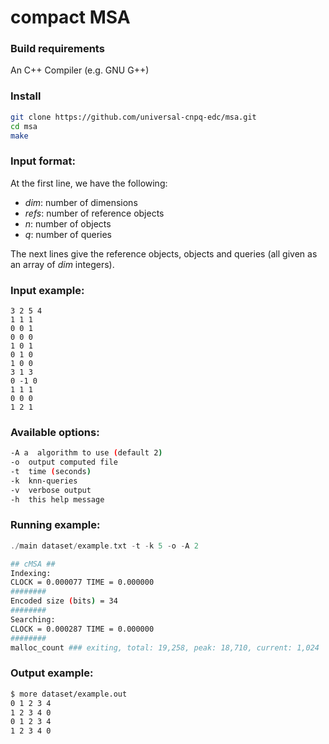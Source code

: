 # compact MSA

### Build requirements

An C++ Compiler (e.g. GNU G++)

### Install

```sh
git clone https://github.com/universal-cnpq-edc/msa.git
cd msa
make
```

### Input format:

At the first line, we have the following: 

+  *dim*: number of dimensions
+  *refs*: number of reference objects
+  *n*: number of objects
+  *q*: number of queries

The next lines give the reference objects, objects and queries (all given as an array of *dim* integers).

### Input example:
```
3 2 5 4
1 1 1
0 0 1
0 0 0
1 0 1
0 1 0
1 0 0 
3 1 3
0 -1 0
1 1 1
0 0 0
1 2 1
```

### Available options:

```sh
-A a  algorithm to use (default 2)
-o  output computed file
-t  time (seconds)
-k  knn-queries
-v  verbose output
-h  this help message
```

### Running example:

```c
./main dataset/example.txt -t -k 5 -o -A 2
```

```sh
## cMSA ##
Indexing:
CLOCK = 0.000077 TIME = 0.000000
########
Encoded size (bits) = 34
########
Searching:
CLOCK = 0.000287 TIME = 0.000000
########
malloc_count ### exiting, total: 19,258, peak: 18,710, current: 1,024
```

### Output example:
```sh
$ more dataset/example.out
0 1 2 3 4 
1 2 3 4 0 
0 1 2 3 4 
1 2 3 4 0 
```
